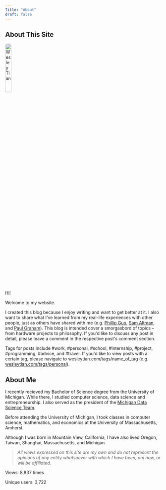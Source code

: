 ```yaml
---
Title: "About"
draft: false
---
```


## About This Site

<img src="/me2.jpg" alt="Wesley Tian"
        title="Me" style="width:20%;height:20%;border-radius:5px 25px" class="center"/>

Hi! 

Welcome to my website.

I created this blog because I enjoy writing and want to get better at it. I also want to share what I've learned from my real-life experiences with other people, just as others have shared with me (e.g. [Phillip Guo](www.pgbovine.net), [Sam Altman](blog.samaltman.com), and [Paul Graham](paulgraham.com)). This blog is intended cover a smorgasbord of topics – from hardware projects to philosophy. If you'd like to discuss any post in detail, please leave a comment in the respective post's comment section.

Tags for posts include #work, #personal, #school, #internship, #project, #programming, #advice, and #travel. If you'd like to view posts with a certain tag, please navigate to wesleytian.com/tags/name_of_tag (e.g. [wesleytian.com/tags/personal](/tags/personal)).

## About Me

I recently recieved my Bachelor of Science degree from the University of Michigan. While there, I studied computer science, data science and entrepreneurship. I also served as the president of the [Michigan Data Science Team](https://news.engin.umich.edu/2018/08/michigan-data-science-team-wrangles-big-data/).

Before attending the University of Michigan, I took classes in computer science, mathematics, and economics at the University of Massachusetts, Amherst.

Although I was born in Mountain View, California, I have also lived Oregon, Taiwan, Shanghai, Massachusetts, and Michigan.

> _All views expressed on this site are my own and do not represent the opinions of any entity whatsoever with which I have been, am now, or will be affiliated._

Views: 8,837 times

Unique users: 3,722

